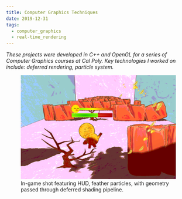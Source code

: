 ```yaml
---
title: Computer Graphics Techniques
date: 2019-12-31
tags:
  - computer_graphics
  - real-time_rendering
---
```


_These projects were developed in C++ and OpenGL for a series of Computer Graphics courses at Cal Poly. Key technologies I worked on include: deferred rendering, particle system._


<figure>
    <a href="/assets/images/calpoly/csc476_feather_fall.png"><img src="/assets/images/calpoly/csc476_feather_fall.png"></a>
	<figcaption>In-game shot featuring HUD, feather particles, with geometry passed through deferred shading pipeline.</figcaption>
</figure>